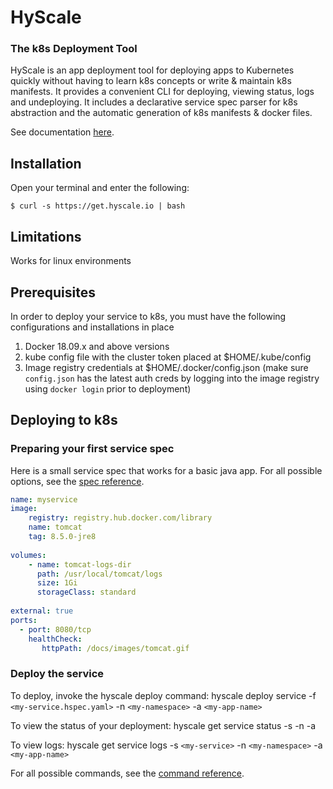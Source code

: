 # HyScale
### The k8s Deployment Tool 

HyScale is an app deployment tool for deploying apps to Kubernetes quickly without having to learn k8s concepts or write & maintain k8s manifests. It provides a convenient CLI for deploying, viewing status, logs and undeploying. It includes a declarative service spec parser for k8s abstraction and the automatic generation of k8s manifests & docker files.

See documentation [here](docs/developer-guide.md).

## Installation

Open your terminal and enter the following:

    $ curl -s https://get.hyscale.io | bash

## Limitations
Works for linux environments

## Prerequisites
In order to deploy your service to k8s, you must have the following configurations and installations in place
1. Docker 18.09.x and above versions  
2. kube config file with the cluster token placed at $HOME/.kube/config
3. Image registry credentials at $HOME/.docker/config.json (make sure `config.json` has the latest auth creds by logging into the image registry using `docker login` prior to deployment)

## Deploying to k8s
### Preparing your first service spec

Here is a small service spec that works for a basic java app. For all possible options, see the [spec reference](docs/hyscale-spec-reference.md).

```yaml
name: myservice
image:
    registry: registry.hub.docker.com/library
    name: tomcat
    tag: 8.5.0-jre8
 
volumes:
    - name: tomcat-logs-dir
      path: /usr/local/tomcat/logs
      size: 1Gi
      storageClass: standard
 
external: true
ports:
  - port: 8080/tcp
    healthCheck:
       httpPath: /docs/images/tomcat.gif

```

### Deploy the service

To deploy, invoke the hyscale deploy command:
hyscale deploy service -f `<my-service.hspec.yaml>` -n `<my-namespace>` -a `<my-app-name>`

To view the status of your deployment:
hyscale get service status -s <my-service> -n <my-namespace> -a <my-app-name>

To view logs:
hyscale get service logs -s `<my-service>` -n `<my-namespace>` -a `<my-app-name>`

For all possible commands, see the [command reference](docs/hyscale-commands-reference.md).

